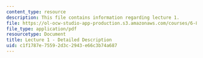 ```yaml
---
content_type: resource
description: This file contains information regarding lecture 1.
file: https://ol-ocw-studio-app-production.s3.amazonaws.com/courses/6-851-advanced-data-structures-spring-2012/c1f1787e75592d3c2943e66c3b74a687_MIT6_851S12_Lecture1.pdf
file_type: application/pdf
resourcetype: Document
title: Lecture 1 - Detailed Description
uid: c1f1787e-7559-2d3c-2943-e66c3b74a687
---
```

